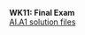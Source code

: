 **WK11: Final Exam**  
[AI.A1 solution files](https://www.dropbox.com/sh/7lcunfqjbudc13o/AAACChW8oZA_MPG3I__MOl3da?dl=0)

